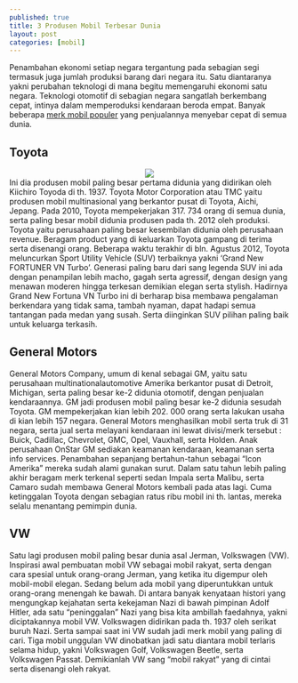 ```yaml
---
published: true
title: 3 Produsen Mobil Terbesar Dunia
layout: post
categories: [mobil]
---
```

Penambahan ekonomi setiap negara tergantung pada sebagian segi termasuk juga jumlah produksi barang dari negara itu. Satu diantaranya yakni perubahan teknologi di mana begitu memengaruhi ekonomi satu negara. Teknologi otomotif di sebagian negara sangatlah berkembang cepat, intinya dalam memperoduksi kendaraan beroda empat. Banyak beberapa <a href="http://technoskald.github.io/mobil/2016/08/09/membeli-mobil-keluarga-terbaik.html">merk mobil populer</a> yang penjualannya menyebar cepat di semua dunia. 

<h2>Toyota</h2> 
<center><img src="http://www.superbowlcommercials2016.org/wp-content/uploads/2014/12/toyota_logo.png"></center>
Ini dia produsen mobil paling besar pertama didunia yang didirikan oleh Kiichiro Toyoda di th. 1937. Toyota Motor Corporation atau TMC yaitu produsen mobil multinasional yang berkantor pusat di Toyota, Aichi, Jepang. Pada 2010, Toyota mempekerjakan 317. 734 orang di semua dunia, serta paling besar mobil didunia produsen pada th. 2012 oleh produksi. Toyota yaitu perusahaan paling besar kesembilan didunia oleh perusahaan revenue. Beragam product yang di keluarkan Toyota gampang di terima serta disenangi orang. Beberapa waktu terakhir di bln. Agustus 2012, Toyota meluncurkan Sport Utility Vehicle (SUV) terbaiknya yakni ‘Grand New FORTUNER VN Turbo’. Generasi paling baru dari sang legenda SUV ini ada dengan penampilan lebih macho, gagah serta agressif, dengan design yang menawan moderen hingga terkesan demikian elegan serta stylish. Hadirnya Grand New Fortuna VN Turbo ini di berharap bisa membawa pengalaman berkendara yang tidak sama, tambah nyaman, dapat hadapi semua tantangan pada medan yang susah. Serta diinginkan SUV pilihan paling baik untuk keluarga terkasih. 

<h2>General Motors</h2> 
General Motors Company, umum di kenal sebagai GM, yaitu satu perusahaan multinationalautomotive Amerika berkantor pusat di Detroit, Michigan, serta paling besar ke-2 didunia otomotif, dengan penjualan kendaraannya. GM jadi produsen mobil paling besar ke-2 didunia sesudah Toyota. GM mempekerjakan kian lebih 202. 000 orang serta lakukan usaha di kian lebih 157 negara. General Motors menghasilkan mobil serta truk di 31 negara, serta jual serta melayani kendaraan ini lewat divisi/merk tersebut : Buick, Cadillac, Chevrolet, GMC, Opel, Vauxhall, serta Holden. Anak perusahaan OnStar GM sediakan keamanan kendaraan, keamanan serta info services. Penambahan sepanjang bertahun-tahun sebagai “Icon Amerika” mereka sudah alami gunakan surut. Dalam satu tahun lebih paling akhir beragam merk terkenal seperti sedan Impala serta Malibu, serta Camaro sudah membawa General Motors kembali pada atas lagi. Cuma ketinggalan Toyota dengan sebagian ratus ribu mobil ini th. lantas, mereka selalu menantang pemimpin dunia. 

<h2>VW</h2>
Satu lagi produsen mobil paling besar dunia asal Jerman, Volkswagen (VW). Inspirasi awal pembuatan mobil VW sebagai mobil rakyat, serta dengan cara spesial untuk orang-orang Jerman, yang ketika itu digempur oleh mobil-mobil elegan. Sedang belum ada mobil yang diperuntukkan untuk orang-orang menengah ke bawah. Di antara banyak kenyataan histori yang mengungkap kejahatan serta kekejaman Nazi di bawah pimpinan Adolf Hitler, ada satu “peninggalan” Nazi yang bisa kita ambillah faedahnya, yakni diciptakannya mobil VW. Volkswagen didirikan pada th. 1937 oleh serikat buruh Nazi. Serta sampai saat ini VW sudah jadi merk mobil yang paling di cari. Tiga mobil unggulan VW dinobatkan jadi satu diantara mobil terlaris selama hidup, yakni Volkswagen Golf, Volkswagen Beetle, serta Volkswagen Passat. Demikianlah VW sang “mobil rakyat” yang di cintai serta disenangi oleh rakyat.